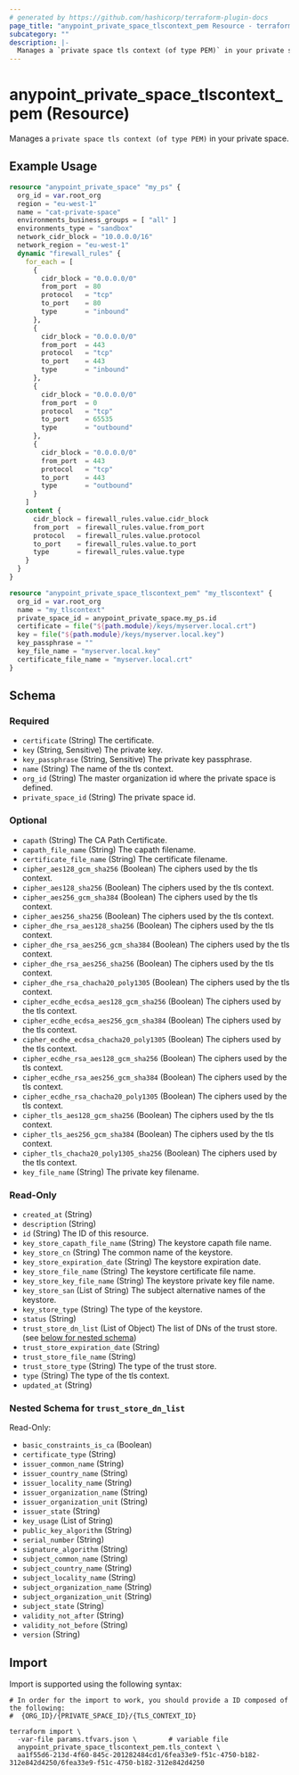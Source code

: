 ```yaml
---
# generated by https://github.com/hashicorp/terraform-plugin-docs
page_title: "anypoint_private_space_tlscontext_pem Resource - terraform-provider-anypoint"
subcategory: ""
description: |-
  Manages a `private space tls context (of type PEM)` in your private space.
---
```


# anypoint_private_space_tlscontext_pem (Resource)

Manages a `private space tls context (of type PEM)` in your private space.

## Example Usage

```terraform
resource "anypoint_private_space" "my_ps" {
  org_id = var.root_org
  region = "eu-west-1"
  name = "cat-private-space"
  environments_business_groups = [ "all" ]
  environments_type = "sandbox"
  network_cidr_block = "10.0.0.0/16"
  network_region = "eu-west-1"
  dynamic "firewall_rules" {
    for_each = [
      {
        cidr_block = "0.0.0.0/0"
        from_port  = 80
        protocol   = "tcp"
        to_port    = 80
        type       = "inbound"
      },
      {
        cidr_block = "0.0.0.0/0"
        from_port  = 443
        protocol   = "tcp"
        to_port    = 443
        type       = "inbound"
      },
      {
        cidr_block = "0.0.0.0/0"
        from_port  = 0
        protocol   = "tcp"
        to_port    = 65535
        type       = "outbound"
      },
      {
        cidr_block = "0.0.0.0/0"
        from_port  = 443
        protocol   = "tcp"
        to_port    = 443
        type       = "outbound"
      }
    ]
    content {
      cidr_block = firewall_rules.value.cidr_block
      from_port  = firewall_rules.value.from_port
      protocol   = firewall_rules.value.protocol
      to_port    = firewall_rules.value.to_port
      type       = firewall_rules.value.type
    }
  }
}

resource "anypoint_private_space_tlscontext_pem" "my_tlscontext" {
  org_id = var.root_org
  name = "my_tlscontext"
  private_space_id = anypoint_private_space.my_ps.id
  certificate = file("${path.module}/keys/myserver.local.crt")
  key = file("${path.module}/keys/myserver.local.key")
  key_passphrase = ""
  key_file_name = "myserver.local.key"
  certificate_file_name = "myserver.local.crt"
}
```

<!-- schema generated by tfplugindocs -->
## Schema

### Required

- `certificate` (String) The certificate.
- `key` (String, Sensitive) The private key.
- `key_passphrase` (String, Sensitive) The private key passphrase.
- `name` (String) The name of the tls context.
- `org_id` (String) The master organization id where the private space is defined.
- `private_space_id` (String) The private space id.

### Optional

- `capath` (String) The CA Path Certificate.
- `capath_file_name` (String) The capath filename.
- `certificate_file_name` (String) The certificate filename.
- `cipher_aes128_gcm_sha256` (Boolean) The ciphers used by the tls context.
- `cipher_aes128_sha256` (Boolean) The ciphers used by the tls context.
- `cipher_aes256_gcm_sha384` (Boolean) The ciphers used by the tls context.
- `cipher_aes256_sha256` (Boolean) The ciphers used by the tls context.
- `cipher_dhe_rsa_aes128_sha256` (Boolean) The ciphers used by the tls context.
- `cipher_dhe_rsa_aes256_gcm_sha384` (Boolean) The ciphers used by the tls context.
- `cipher_dhe_rsa_aes256_sha256` (Boolean) The ciphers used by the tls context.
- `cipher_dhe_rsa_chacha20_poly1305` (Boolean) The ciphers used by the tls context.
- `cipher_ecdhe_ecdsa_aes128_gcm_sha256` (Boolean) The ciphers used by the tls context.
- `cipher_ecdhe_ecdsa_aes256_gcm_sha384` (Boolean) The ciphers used by the tls context.
- `cipher_ecdhe_ecdsa_chacha20_poly1305` (Boolean) The ciphers used by the tls context.
- `cipher_ecdhe_rsa_aes128_gcm_sha256` (Boolean) The ciphers used by the tls context.
- `cipher_ecdhe_rsa_aes256_gcm_sha384` (Boolean) The ciphers used by the tls context.
- `cipher_ecdhe_rsa_chacha20_poly1305` (Boolean) The ciphers used by the tls context.
- `cipher_tls_aes128_gcm_sha256` (Boolean) The ciphers used by the tls context.
- `cipher_tls_aes256_gcm_sha384` (Boolean) The ciphers used by the tls context.
- `cipher_tls_chacha20_poly1305_sha256` (Boolean) The ciphers used by the tls context.
- `key_file_name` (String) The private key filename.

### Read-Only

- `created_at` (String)
- `description` (String)
- `id` (String) The ID of this resource.
- `key_store_capath_file_name` (String) The keystore capath file name.
- `key_store_cn` (String) The common name of the keystore.
- `key_store_expiration_date` (String) The keystore expiration date.
- `key_store_file_name` (String) The keystore certificate file name.
- `key_store_key_file_name` (String) The keystore private key file name.
- `key_store_san` (List of String) The subject alternative names of the keystore.
- `key_store_type` (String) The type of the keystore.
- `status` (String)
- `trust_store_dn_list` (List of Object) The list of DNs of the trust store. (see [below for nested schema](#nestedatt--trust_store_dn_list))
- `trust_store_expiration_date` (String)
- `trust_store_file_name` (String)
- `trust_store_type` (String) The type of the trust store.
- `type` (String) The type of the tls context.
- `updated_at` (String)

<a id="nestedatt--trust_store_dn_list"></a>
### Nested Schema for `trust_store_dn_list`

Read-Only:

- `basic_constraints_is_ca` (Boolean)
- `certificate_type` (String)
- `issuer_common_name` (String)
- `issuer_country_name` (String)
- `issuer_locality_name` (String)
- `issuer_organization_name` (String)
- `issuer_organization_unit` (String)
- `issuer_state` (String)
- `key_usage` (List of String)
- `public_key_algorithm` (String)
- `serial_number` (String)
- `signature_algorithm` (String)
- `subject_common_name` (String)
- `subject_country_name` (String)
- `subject_locality_name` (String)
- `subject_organization_name` (String)
- `subject_organization_unit` (String)
- `subject_state` (String)
- `validity_not_after` (String)
- `validity_not_before` (String)
- `version` (String)

## Import

Import is supported using the following syntax:

```shell
# In order for the import to work, you should provide a ID composed of the following:
#  {ORG_ID}/{PRIVATE_SPACE_ID}/{TLS_CONTEXT_ID}

terraform import \
  -var-file params.tfvars.json \        # variable file
  anypoint_private_space_tlscontext_pem.tls_context \
  aa1f55d6-213d-4f60-845c-201282484cd1/6fea33e9-f51c-4750-b182-312e842d4250/6fea33e9-f51c-4750-b182-312e842d4250
```
